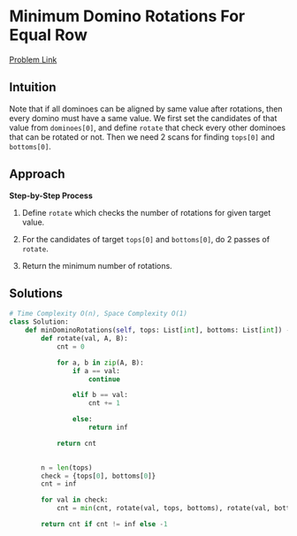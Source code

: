 **Minimum Domino Rotations For Equal Row**
=
[Problem Link](https://leetcode.com/problems/minimum-domino-rotations-for-equal-row/description)

## Intuition
Note that if all dominoes can be aligned by same value after rotations, then every domino must have a same value. 
We first set the candidates of that value from `dominoes[0]`, and define `rotate` that check every other dominoes 
that can be rotated or not. Then we need 2 scans for finding `tops[0]` and `bottoms[0]`.

## Approach
**Step-by-Step Process**

1. Define `rotate` which checks the number of rotations for given target value.

2. For the candidates of target `tops[0]` and `bottoms[0]`, do 2 passes of `rotate`.

3. Return the minimum number of rotations.
  
## Solutions
```python
# Time Complexity O(n), Space Complexity O(1)
class Solution:
    def minDominoRotations(self, tops: List[int], bottoms: List[int]) -> int:        
        def rotate(val, A, B):
            cnt = 0

            for a, b in zip(A, B):
                if a == val:
                    continue

                elif b == val:
                    cnt += 1

                else:
                    return inf

            return cnt
            

        n = len(tops)
        check = {tops[0], bottoms[0]}
        cnt = inf

        for val in check:
            cnt = min(cnt, rotate(val, tops, bottoms), rotate(val, bottoms, tops))

        return cnt if cnt != inf else -1
```
